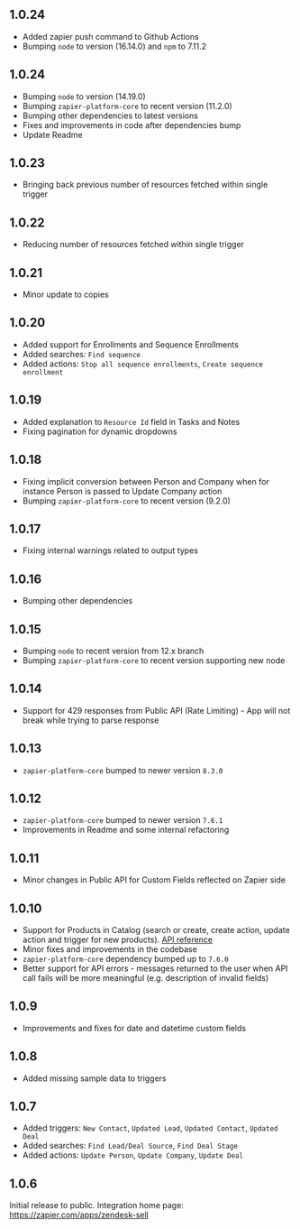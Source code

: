## 1.0.24
- Added zapier push command to Github Actions
- Bumping `node` to version (16.14.0) and `npm` to 7.11.2

## 1.0.24

- Bumping `node` to version (14.19.0)
- Bumping `zapier-platform-core` to recent version (11.2.0)
- Bumping other dependencies to latest versions
- Fixes and improvements in code after dependencies bump
- Update Readme

## 1.0.23

- Bringing back previous number of resources fetched within single trigger

## 1.0.22

- Reducing number of resources fetched within single trigger

## 1.0.21

- Minor update to copies

## 1.0.20

- Added support for Enrollments and Sequence Enrollments
- Added searches: `Find sequence`
- Added actions: `Stop all sequence enrollments`, `Create sequence enrollment`

## 1.0.19

- Added explanation to `Resource Id` field in Tasks and Notes
- Fixing pagination for dynamic dropdowns

## 1.0.18

- Fixing implicit conversion between Person and Company when for instance Person is passed to Update Company action
- Bumping `zapier-platform-core` to recent version (9.2.0)

## 1.0.17

- Fixing internal warnings related to output types

## 1.0.16

- Bumping other dependencies

## 1.0.15

- Bumping `node` to recent version from 12.x branch
- Bumping `zapier-platform-core` to recent version supporting new node

## 1.0.14

- Support for 429 responses from Public API (Rate Limiting) - App will not break while trying to parse response

## 1.0.13

- `zapier-platform-core` bumped to newer version `8.3.0`

## 1.0.12

- `zapier-platform-core` bumped to newer version `7.6.1`
- Improvements in Readme and some internal refactoring

## 1.0.11

- Minor changes in Public API for Custom Fields reflected on Zapier side

## 1.0.10

- Support for Products in Catalog (search or create, create action, update action and trigger for new products). [API reference](https://developers.getbase.com/docs/rest/reference/products)
- Minor fixes and improvements in the codebase
- `zapier-platform-core` dependency bumped up to `7.6.0`
- Better support for API errors - messages returned to the user when API call fails will be more meaningful (e.g. description of invalid fields)

## 1.0.9

- Improvements and fixes for date and datetime custom fields

## 1.0.8

- Added missing sample data to triggers

## 1.0.7

- Added triggers: `New Contact`, `Updated Lead`, `Updated Contact`, `Updated Deal`
- Added searches: `Find Lead/Deal Source`, `Find Deal Stage`
- Added actions: `Update Person`, `Update Company`, `Update Deal`

## 1.0.6

Initial release to public. Integration home page: https://zapier.com/apps/zendesk-sell
